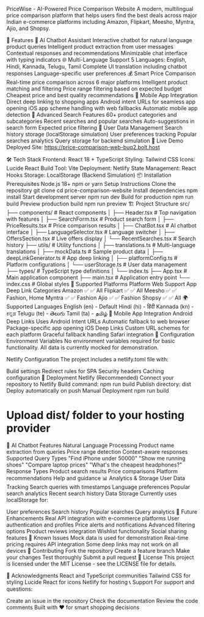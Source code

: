 PriceWise - AI-Powered Price Comparison Website
A modern, multilingual price comparison platform that helps users find the best deals across major Indian e-commerce platforms including Amazon, Flipkart, Meesho, Myntra, Ajio, and Shopsy.

🌟 Features
🤖 AI Chatbot Assistant
Interactive chatbot for natural language product queries
Intelligent product extraction from user messages
Contextual responses and recommendations
Minimizable chat interface with typing indicators
🌐 Multi-Language Support
5 Languages: English, Hindi, Kannada, Telugu, Tamil
Complete UI translation including chatbot responses
Language-specific user preferences
💰 Smart Price Comparison
Real-time price comparison across 6 major platforms
Intelligent product matching and filtering
Price range filtering based on expected budget
Cheapest price and best quality recommendations
📱 Mobile App Integration
Direct deep linking to shopping apps
Android intent URLs for seamless app opening
iOS app scheme handling with web fallbacks
Automatic mobile app detection
🎯 Advanced Search Features
60+ product categories and subcategories
Recent searches and popular searches
Auto-suggestions in search form
Expected price filtering
💾 User Data Management
Search history storage (localStorage simulation)
User preferences tracking
Popular searches analytics
Query storage for backend simulation
🚀 Live Demo
Deployed Site: https://price-comparison-web-buq2.bolt.host

🛠️ Tech Stack
Frontend: React 18 + TypeScript
Styling: Tailwind CSS
Icons: Lucide React
Build Tool: Vite
Deployment: Netlify
State Management: React Hooks
Storage: LocalStorage (Backend Simulation)
📦 Installation
Prerequisites
Node.js 18+
npm or yarn
Setup Instructions
Clone the repository
git clone <repository-url>
cd price-comparison-website
Install dependencies
npm install
Start development server
npm run dev
Build for production
npm run build
Preview production build
npm run preview
🏗️ Project Structure
src/
├── components/           # React components
│   ├── Header.tsx       # Top navigation with features
│   ├── SearchForm.tsx   # Product search form
│   ├── PriceResults.tsx # Price comparison results
│   ├── ChatBot.tsx      # AI chatbot interface
│   ├── LanguageSelector.tsx # Language switcher
│   ├── OffersSection.tsx    # Live offers display
│   └── RecentSearches.tsx   # Search history
├── utils/               # Utility functions
│   ├── translations.ts  # Multi-language translations
│   ├── mockData.ts     # Sample product data
│   ├── deepLinkGenerator.ts # App deep linking
│   ├── platformConfig.ts    # Platform configurations
│   └── userStorage.ts  # User data management
├── types/              # TypeScript type definitions
│   └── index.ts
├── App.tsx            # Main application component
├── main.tsx          # Application entry point
└── index.css         # Global styles
🎨 Supported Platforms
Platform	Web Support	App Deep Link	Categories
Amazon	✅	✅	All
Flipkart	✅	✅	All
Meesho	✅	✅	Fashion, Home
Myntra	✅	✅	Fashion
Ajio	✅	✅	Fashion
Shopsy	✅	✅	All
🌍 Supported Languages
English (en) - Default
Hindi (hi) - हिंदी
Kannada (kn) - ಕನ್ನಡ
Telugu (te) - తెలుగు
Tamil (ta) - தமிழ்
📱 Mobile App Integration
Android Deep Links
Uses Android Intent URLs
Automatic fallback to web browser
Package-specific app opening
iOS Deep Links
Custom URL schemes for each platform
Graceful fallback handling
Safari integration
🔧 Configuration
Environment Variables
No environment variables required for basic functionality. All data is currently mocked for demonstration.

Netlify Configuration
The project includes a netlify.toml file with:

Build settings
Redirect rules for SPA
Security headers
Caching configuration
🚀 Deployment
Netlify (Recommended)
Connect your repository to Netlify
Build command: npm run build
Publish directory: dist
Deploy automatically on push
Manual Deployment
npm run build
# Upload dist/ folder to your hosting provider
🤖 AI Chatbot Features
Natural Language Processing
Product name extraction from queries
Price range detection
Context-aware responses
Supported Query Types
"Find iPhone under 50000"
"Show me running shoes"
"Compare laptop prices"
"What's the cheapest headphones?"
Response Types
Product search results
Price comparisons
Platform recommendations
Help and guidance
📊 Analytics & Storage
User Data Tracking
Search queries with timestamps
Language preferences
Popular search analytics
Recent search history
Data Storage
Currently uses localStorage for:

User preferences
Search history
Popular searches
Query analytics
🎯 Future Enhancements
 Real API integration with e-commerce platforms
 User authentication and profiles
 Price alerts and notifications
 Advanced filtering options
 Product reviews integration
 Wishlist functionality
 Social sharing features
🐛 Known Issues
Mock data is used for demonstration
Real-time pricing requires API integration
Some deep links may not work on all devices
🤝 Contributing
Fork the repository
Create a feature branch
Make your changes
Test thoroughly
Submit a pull request
📄 License
This project is licensed under the MIT License - see the LICENSE file for details.

🙏 Acknowledgments
React and TypeScript communities
Tailwind CSS for styling
Lucide React for icons
Netlify for hosting
📞 Support
For support and questions:

Create an issue in the repository
Check the documentation
Review the code comments
Built with ❤️ for smart shopping decisions

